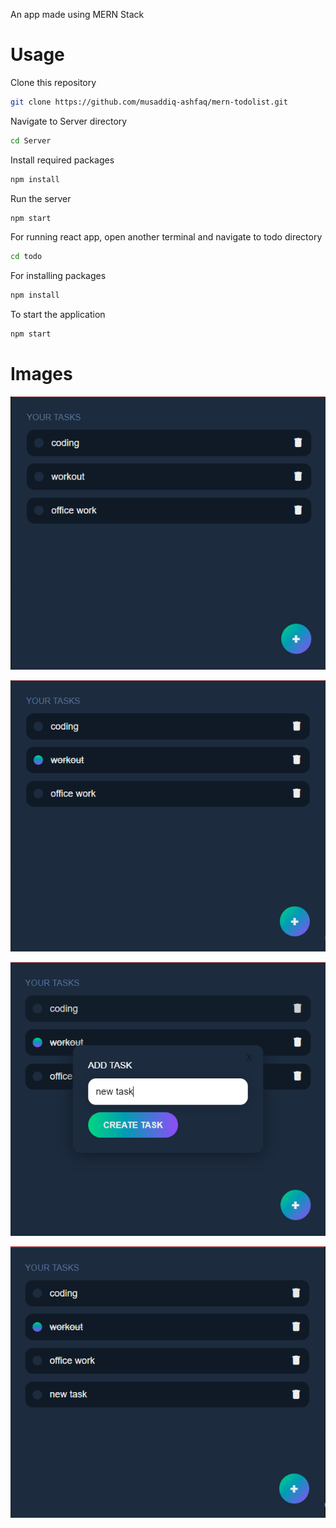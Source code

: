 An app made using MERN Stack

# Usage

Clone this repository
```bash
git clone https://github.com/musaddiq-ashfaq/mern-todolist.git
```

Navigate to Server directory

```bash 
cd Server
```

Install required packages

```bash 
npm install
```

Run the server
```bash 
npm start
```

For running react app, open another terminal and navigate to todo directory
```bash
cd todo
```

For installing packages
```bash 
npm install
```

To start the application
```bash 
npm start
```

# Images

![Image](https://github.com/musaddiq-ashfaq/mern-todolist/blob/main/Images/Capture.PNG)

![Image](https://github.com/musaddiq-ashfaq/mern-todolist/blob/main/Images/Capture2.PNG)

![Image](https://github.com/musaddiq-ashfaq/mern-todolist/blob/main/Images/Capture3.PNG)

![Image](https://github.com/musaddiq-ashfaq/mern-todolist/blob/main/Images/Capture4.PNG)

